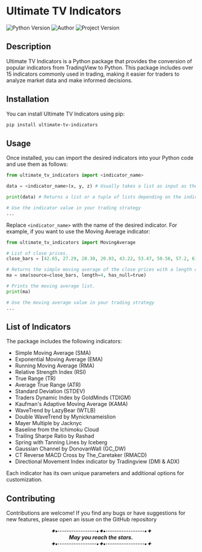 # Ultimate TV Indicators

![Python Version](https://img.shields.io/badge/Python-v3.8.0+-blue)
![Author](https://camo.githubusercontent.com/71e71561f012ff5bf69138d546adc1b1551d0045dd325c96c9490e2a4358eacd/68747470733a2f2f696d672e736869656c64732e696f2f62616467652f417574686f722d496e76616c6f72746f6e653f6c696e6b3d68747470732533412532462532466769746875622e636f6d253246696e76616c6f72746f6e65)
![Project Version](https://img.shields.io/badge/Newest_Version-v1.0.0-red)

## Description

Ultimate TV Indicators is a Python package that provides the conversion of popular indicators from TradingView to Python. This package includes over 15 indicators commonly used in trading, making it easier for traders to analyze market data and make informed decisions.

## Installation

You can install Ultimate TV Indicators using pip:

```bash
pip install ultimate-tv-indicators
```

## Usage

Once installed, you can import the desired indicators into your Python code and use them as follows:

```python
from ultimate_tv_indicators import <indicator_name>

data = <indicator_name>(x, y, z) # Usually takes a list as input as the source/bars.

print(data) # Returns a list or a tuple of lists depending on the indicator.

# Use the indicator value in your trading strategy
...
```

Replace `<indicator_name>` with the name of the desired indicator. For example, if you want to use the Moving Average indicator:

```python
from ultimate_tv_indicators import MovingAverage

# List of close prices.
close_bars = [42.65, 27.29, 28.30, 20.93, 43.22, 53.47, 50.56, 57.2, 61.78, 65.234, 80.99]

# Returns the simple moving average of the close prices with a length of 4 and containing null values.
ma = sma(source=close_bars, length=4, has_null=true)

# Prints the moving average list.
print(ma)

# Use the moving average value in your trading strategy
...
```

## List of Indicators

The package includes the following indicators:

- Simple Moving Average (SMA)
- Exponential Moving Average (EMA)
- Running Moving Average (RMA)
- Relative Strength Index (RSI)
- True Range (TR)
- Average True Range (ATR)
- Standard Deviation (STDEV)
- Traders Dynamic Index by GoldMinds (TDIGM)
- Kaufman's Adaptive Moving Average (KAMA)
- WaveTrend by LazyBear (WTLB)
- Double WaveTrend by Mynicknameislion
- Mayer Multiple by Jacknyc
- Baseline from the Ichimoku Cloud
- Trailing Sharpe Ratio by Rashad
- Spring with Tanning Lines by Iceberg
- Gaussian Channel by DonovanWall (GC_DW)
- CT Reverse MACD Cross by The_Caretaker (RMACD)
- Directional Movement Index indicator by Tradingview (DMI & ADX)

Each indicator has its own unique parameters and additional options for customization.


## Contributing

Contributions are welcome! If you find any bugs or have suggestions for new features, please open an issue on the GitHub repository
<p align = "center"><strong><i>
✦•······················•✦•······················•✦ <br>
May you reach the stars. <br>
✦•······················•✦•······················•✦ <br>
</i></strong></p>
